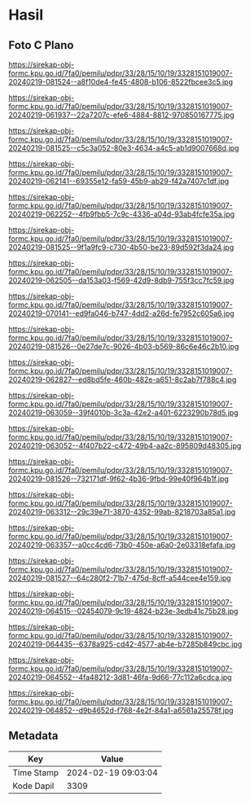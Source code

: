 # Hasil

## Foto C Plano

https://sirekap-obj-formc.kpu.go.id/7fa0/pemilu/pdpr/33/28/15/10/19/3328151019007-20240219-081524--a8f10de4-fe45-4808-b106-8522fbcee3c5.jpg

https://sirekap-obj-formc.kpu.go.id/7fa0/pemilu/pdpr/33/28/15/10/19/3328151019007-20240219-061937--22a7207c-efe6-4884-8812-970850167775.jpg

https://sirekap-obj-formc.kpu.go.id/7fa0/pemilu/pdpr/33/28/15/10/19/3328151019007-20240219-081525--c5c3a052-80e3-4634-a4c5-ab1d9007668d.jpg

https://sirekap-obj-formc.kpu.go.id/7fa0/pemilu/pdpr/33/28/15/10/19/3328151019007-20240219-062141--69355e12-fa59-45b9-ab29-f42a7407c1df.jpg

https://sirekap-obj-formc.kpu.go.id/7fa0/pemilu/pdpr/33/28/15/10/19/3328151019007-20240219-062252--4fb9fbb5-7c9c-4336-a04d-93ab4fcfe35a.jpg

https://sirekap-obj-formc.kpu.go.id/7fa0/pemilu/pdpr/33/28/15/10/19/3328151019007-20240219-081525--9f1a9fc9-c730-4b50-be23-89d592f3da24.jpg

https://sirekap-obj-formc.kpu.go.id/7fa0/pemilu/pdpr/33/28/15/10/19/3328151019007-20240219-062505--da153a03-f569-42d9-8db9-755f3cc7fc59.jpg

https://sirekap-obj-formc.kpu.go.id/7fa0/pemilu/pdpr/33/28/15/10/19/3328151019007-20240219-070141--ed9fa046-b747-4dd2-a26d-fe7952c605a6.jpg

https://sirekap-obj-formc.kpu.go.id/7fa0/pemilu/pdpr/33/28/15/10/19/3328151019007-20240219-081526--0e27de7c-9026-4b03-b569-86c6e46c2b10.jpg

https://sirekap-obj-formc.kpu.go.id/7fa0/pemilu/pdpr/33/28/15/10/19/3328151019007-20240219-062827--ed8bd5fe-460b-482e-a651-8c2ab7f788c4.jpg

https://sirekap-obj-formc.kpu.go.id/7fa0/pemilu/pdpr/33/28/15/10/19/3328151019007-20240219-063059--39f4010b-3c3a-42e2-a401-6223290b78d5.jpg

https://sirekap-obj-formc.kpu.go.id/7fa0/pemilu/pdpr/33/28/15/10/19/3328151019007-20240219-063052--4f407b22-c472-49b4-aa2c-895809d48305.jpg

https://sirekap-obj-formc.kpu.go.id/7fa0/pemilu/pdpr/33/28/15/10/19/3328151019007-20240219-081526--732171df-9f62-4b36-9fbd-99e40f964b1f.jpg

https://sirekap-obj-formc.kpu.go.id/7fa0/pemilu/pdpr/33/28/15/10/19/3328151019007-20240219-063312--29c39e71-3870-4352-99ab-8218703a85a1.jpg

https://sirekap-obj-formc.kpu.go.id/7fa0/pemilu/pdpr/33/28/15/10/19/3328151019007-20240219-063357--a0cc4cd6-73b0-450e-a6a0-2e03318efafa.jpg

https://sirekap-obj-formc.kpu.go.id/7fa0/pemilu/pdpr/33/28/15/10/19/3328151019007-20240219-081527--64c280f2-71b7-475d-8cff-a544cee4e159.jpg

https://sirekap-obj-formc.kpu.go.id/7fa0/pemilu/pdpr/33/28/15/10/19/3328151019007-20240219-064515--02454079-9c19-4824-b23e-3edb41c75b28.jpg

https://sirekap-obj-formc.kpu.go.id/7fa0/pemilu/pdpr/33/28/15/10/19/3328151019007-20240219-064435--6378a925-cd42-4577-ab4e-b7285b849cbc.jpg

https://sirekap-obj-formc.kpu.go.id/7fa0/pemilu/pdpr/33/28/15/10/19/3328151019007-20240219-064552--4fa48212-3d81-46fa-9d66-77c112a6cdca.jpg

https://sirekap-obj-formc.kpu.go.id/7fa0/pemilu/pdpr/33/28/15/10/19/3328151019007-20240219-064852--d9b4652d-f768-4e2f-84a1-a6561a25578f.jpg


## Metadata

| Key        | Value               |
| ---------- | ------------------- |
| Time Stamp | 2024-02-19 09:03:04 |
| Kode Dapil | 3309                |



